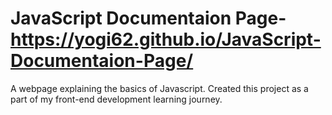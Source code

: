 # JavaScript Documentaion Page-https://yogi62.github.io/JavaScript-Documentaion-Page/
 A webpage explaining the basics of Javascript. Created this project as a part of my front-end development learning journey.
